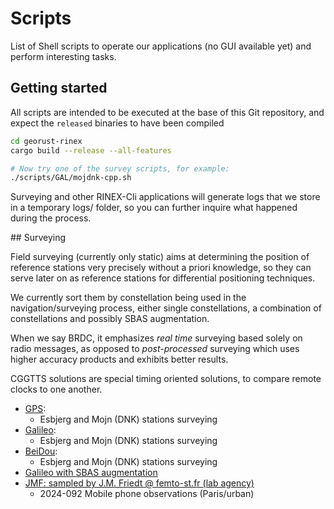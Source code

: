 Scripts
=======

List of Shell scripts to operate our applications (no GUI available yet) and perform interesting tasks.

## Getting started

All scripts are intended to be executed at the base of this Git repository,
and expect the `released` binaries to have been compiled

```bash
cd georust-rinex
cargo build --release --all-features

# Now try one of the survey scripts, for example:
./scripts/GAL/mojdnk-cpp.sh
```

Surveying and other RINEX-Cli applications will generate logs that we store in a temporary logs/ folder,
so you can further inquire what happened during the process.

## Surveying

Field surveying (currently only static) aims at determining the position of
reference stations very precisely without a priori knowledge, so they can serve later on as reference stations for differential
positioning techniques.

We currently sort them by constellation being used in the navigation/surveying process, either
single constellations, a combination of constellations and possibly SBAS augmentation.  

When we say BRDC, it emphasizes _real time_ surveying based solely on radio messages, 
as opposed to _post-processed_ surveying which uses higher accuracy products and exhibits better results.

CGGTTS solutions are special timing oriented solutions, to compare remote clocks to one another.

- [GPS](./GPS):
  - Esbjerg and Mojn (DNK) stations surveying
- [Galileo](./GAL):
  - Esbjerg and Mojn (DNK) stations surveying
- [BeiDou](./BDS):
  - Esbjerg and Mojn (DNK) stations surveying
- [Galileo with SBAS augmentation](./GAL_SBAS)
- [JMF: sampled by J.M. Friedt @ femto-st.fr (lab agency)](./JMF)
  - 2024-092 Mobile phone observations (Paris/urban)
